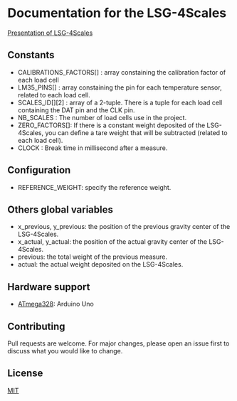 # Documentation for the LSG-4Scales
[Presentation of LSG-4Scales](https://github.com/FrancoMaxime/lsg-4scales/blob/main/README.md)


## Constants
- CALIBRATIONS_FACTORS[] : array constaining the calibration factor of each load cell
- LM35_PINS[] : array constaining the pin for each temperature sensor, related to each load cell.
- SCALES_ID[][2] : array of a 2-tuple. There is a tuple for each load cell containing the DAT pin and the CLK pin.
- NB_SCALES : The number of load cells use in the project.
- ZERO_FACTORS[]: If there is a constant weight deposited of the LSG-4Scales, you can define a tare weight that will be subtracted (related to each load cell).
- CLOCK : Break time in millisecond after a measure.


## Configuration
- REFERENCE_WEIGHT: specify the reference weight.

## Others global variables
- x_previous, y_previous: the position of the previous gravity center of the LSG-4Scales.
- x_actual, y_actual: the position of the actual gravity center of the LSG-4Scales.
- previous: the total weight of the previous measure.
- actual: the actual weight deposited on the LSG-4Scales.

## Hardware support
- [ATmega328](https://en.wikipedia.org/wiki/ATmega328): Arduino Uno


## Contributing
Pull requests are welcome. For major changes, please open an issue first to discuss what you would like to change.


## License
[MIT](https://choosealicense.com/licenses/mit/)

